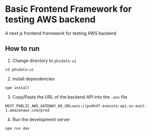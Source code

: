 # Basic Frontend Framework for testing AWS backend

A next js frontend framework for testing AWS backend

## How to run

1. Change directory to `phidata-ui`

`cd phidata-ui`

2. Install dependencies

`npm install`

3. Copy/Paste the URL of the backend API into the `.env` file

`NEXT_PUBLIC_AWS_GATEWAY_WS_URL=wss://pv6hdf.execute-api.us-east-1.amazonaws.com/prod`

4. Run the development server

`npm run dev`

